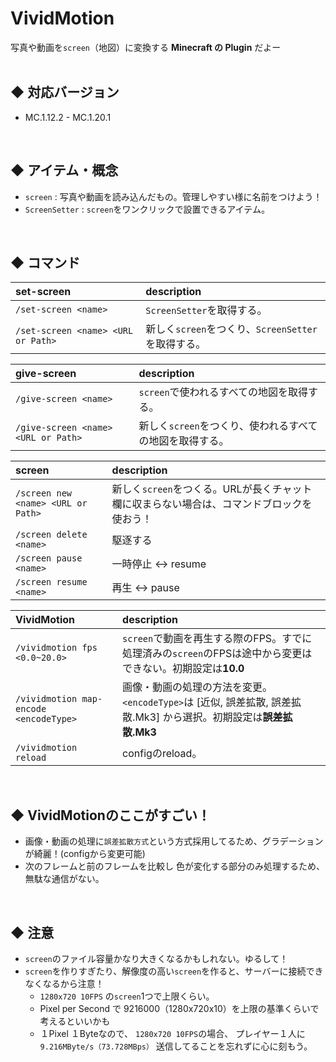 # VividMotion
写真や動画を`screen`（地図）に変換する **Minecraft の Plugin** だよー
<br><br>

## ◆ 対応バージョン
  - MC.1.12.2 - MC.1.20.1
<br>

## ◆ アイテム・概念
  - `screen` : 写真や動画を読み込んだもの。管理しやすい様に名前をつけよう！
  - `ScreenSetter` : `screen`をワンクリックで設置できるアイテム。
<br>

## ◆ コマンド
  | set-screen                          | description                          |
  |:------------------------------------|:-------------------------------------|
  | `/set-screen <name>`                | `ScreenSetter`を取得する。                 |
  | `/set-screen <name> <URL or Path>`  | 新しく`screen`をつくり、`ScreenSetter`を取得する。 |
  
  | give-screen                         | description                      |
  |:------------------------------------|:---------------------------------|
  | `/give-screen <name>`               | `screen`で使われるすべての地図を取得する。        |
  | `/give-screen <name> <URL or Path>` | 新しく`screen`をつくり、使われるすべての地図を取得する。 |

  | screen                             | description                                        |
  |:-----------------------------------|:---------------------------------------------------|
  | `/screen new <name> <URL or Path>` | 新しく`screen`をつくる。URLが長くチャット欄に収まらない場合は、コマンドブロックを使おう！ |
  | `/screen delete <name>`            | 駆逐する                                               |
  | `/screen pause <name>`             | 一時停止 <-> resume                                    |
  | `/screen resume <name>`            | 再生 <-> pause                                       |

  | VividMotion                            | description                                                                |
  |:---------------------------------------|:---------------------------------------------------------------------------|
  | `/vividmotion fps <0.0~20.0>`          | `screen`で動画を再生する際のFPS。すでに処理済みの`screen`のFPSは途中から変更はできない。初期設定は**10.0**       |
  | `/vividmotion map-encode <encodeType>` | 画像・動画の処理の方法を変更。`<encodeType>`は [近似, 誤差拡散, 誤差拡散.Mk3] から選択。初期設定は**誤差拡散.Mk3** |
  | `/vividmotion reload`                  | configのreload。                                                             |

<br>

## ◆ VividMotionのここがすごい！
  - 画像・動画の処理に`誤差拡散方式`という方式採用してるため、グラデーションが綺麗！(configから変更可能)
  - 次のフレームと前のフレームを比較し 色が変化する部分のみ処理するため、無駄な通信がない。
<br>


## ◆ 注意
  - `screen`のファイル容量かなり大きくなるかもしれない。ゆるして！
  - `screen`を作りすぎたり、解像度の高い`screen`を作ると、サーバーに接続できなくなるから注意！
    - `1280x720 10FPS` の`screen`1つで上限くらい。
    - Pixel per Second で 9216000（1280x720x10）を上限の基準くらいで考えるといいかも
    - １Pixel １Byteなので、 `1280x720 10FPS`の場合、 プレイヤー１人に `9.216MByte/s（73.728MBps）` 送信してることを忘れずに心に刻もう。
<br>

